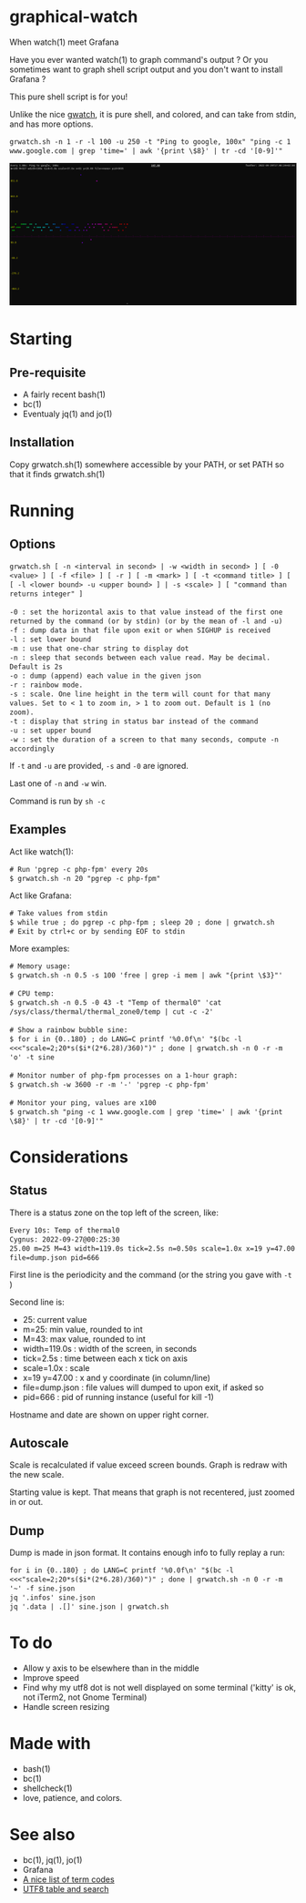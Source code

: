 # graphical-watch

When watch(1) meet Grafana

Have you ever wanted watch(1) to graph command's output ? Or you sometimes want to graph shell script output and you don't want to install Grafana ?

This pure shell script is for you!

Unlike the nice [gwatch](https://github.com/robertely/gwatch), it is pure shell, and colored, and can take from stdin, and has more options.

	grwatch.sh -n 1 -r -l 100 -u 250 -t "Ping to google, 100x" "ping -c 1 www.google.com | grep 'time=' | awk '{print \$8}' | tr -cd '[0-9]'"

![Ping to google, zoomed x100](/doc/ping-to-google.png)

# Starting

## Pre-requisite

- A fairly recent bash(1)
- bc(1)
- Eventualy jq(1) and jo(1)

## Installation

Copy grwatch.sh(1) somewhere accessible by your PATH, or set PATH so that it finds grwatch.sh(1)

# Running

## Options

	grwatch.sh [ -n <interval in second> | -w <width in second> ] [ -0 <value> ] [ -f <file> ] [ -r ] [ -m <mark> ] [ -t <command title> ] [ [ -l <lower bound> -u <upper bound> ] | -s <scale> ] [ "command than returns integer" ]

	-0 : set the horizontal axis to that value instead of the first one returned by the command (or by stdin) (or by the mean of -l and -u)
	-f : dump data in that file upon exit or when SIGHUP is received
	-l : set lower bound
	-m : use that one-char string to display dot
	-n : sleep that seconds between each value read. May be decimal. Default is 2s
	-o : dump (append) each value in the given json
	-r : rainbow mode.
	-s : scale. One line height in the term will count for that many values. Set to < 1 to zoom in, > 1 to zoom out. Default is 1 (no zoom).
	-t : display that string in status bar instead of the command
	-u : set upper bound
	-w : set the duration of a screen to that many seconds, compute -n accordingly

If ```-t``` and ```-u``` are provided, ```-s``` and ```-0``` are ignored.

Last one of ```-n``` and ```-w``` win.

Command is run by ```sh -c```

## Examples

Act like watch(1):

	# Run 'pgrep -c php-fpm' every 20s
	$ grwatch.sh -n 20 "pgrep -c php-fpm"

Act like Grafana:

	# Take values from stdin
	$ while true ; do pgrep -c php-fpm ; sleep 20 ; done | grwatch.sh
	# Exit by ctrl+c or by sending EOF to stdin

More examples:

	# Memory usage:
	$ grwatch.sh -n 0.5 -s 100 'free | grep -i mem | awk "{print \$3}"'

	# CPU temp:
	$ grwatch.sh -n 0.5 -0 43 -t "Temp of thermal0" 'cat /sys/class/thermal/thermal_zone0/temp | cut -c -2'

	# Show a rainbow bubble sine:
	$ for i in {0..180} ; do LANG=C printf '%0.0f\n' "$(bc -l <<<"scale=2;20*s($i*(2*6.28)/360)")" ; done | grwatch.sh -n 0 -r -m 'o' -t sine

	# Monitor number of php-fpm processes on a 1-hour graph:
	$ grwatch.sh -w 3600 -r -m '-' 'pgrep -c php-fpm'

	# Monitor your ping, values are x100 
	$ grwatch.sh "ping -c 1 www.google.com | grep 'time=' | awk '{print \$8}' | tr -cd '[0-9]'"

# Considerations

## Status

There is a status zone on the top left of the screen, like:

	Every 10s: Temp of thermal0                                                                              Cygnus: 2022-09-27@00:25:30
	25.00 m=25 M=43 width=119.0s tick=2.5s n=0.50s scale=1.0x x=19 y=47.00 file=dump.json pid=666

First line is the periodicity and the command (or the string you gave with ```-t ``` )

Second line is:

- 25: current value
- m=25: min value, rounded to int
- M=43: max value, rounded to int
- width=119.0s : width of the screen, in seconds
- tick=2.5s : time between each x tick on axis
- scale=1.0x : scale
- x=19 y=47.00 : x and y coordinate (in column/line)
- file=dump.json : file values will dumped to upon exit, if asked so
- pid=666 : pid of running instance (useful for kill -1)

Hostname and date are shown on upper right corner.

## Autoscale

Scale is recalculated if value exceed screen bounds. Graph is redraw with the new scale.

Starting value is kept. That means that graph is not recentered, just zoomed in or out.

## Dump

Dump is made in json format. It contains enough info to fully replay a run:

	for i in {0..180} ; do LANG=C printf '%0.0f\n' "$(bc -l <<<"scale=2;20*s($i*(2*6.28)/360)")" ; done | grwatch.sh -n 0 -r -m '~' -f sine.json
	jq '.infos' sine.json
	jq '.data | .[]' sine.json | grwatch.sh

# To do

- Allow y axis to be elsewhere than in the middle
- Improve speed
- Find why my utf8 dot is not well displayed on some terminal ('kitty' is ok, not iTerm2, not Gnome Terminal)
- Handle screen resizing

# Made with

- bash(1)
- bc(1)
- shellcheck(1)
- love, patience, and colors.

# See also

- bc(1), jq(1), jo(1)
- Grafana
- [A nice list of term codes](https://gist.github.com/fnky/458719343aabd01cfb17a3a4f7296797)
- [UTF8 table and search](https://unicode-table.com/fr)
